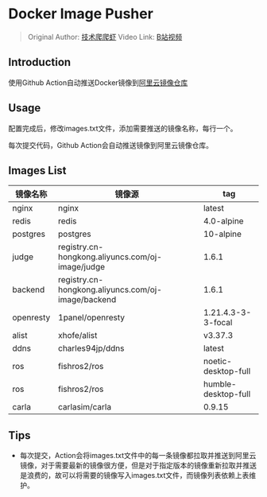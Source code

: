 # Docker Image Pusher

> Original Author: [技术爬爬虾](https://github.com/tech-shrimp/me)
> Video Link: [B站视频](https://www.bilibili.com/video/BV1Zn4y19743/)

## Introduction

使用Github Action自动推送Docker镜像到[阿里云镜像仓库](https://cr.console.aliyun.com/)

## Usage

配置完成后，修改images.txt文件，添加需要推送的镜像名称，每行一个。

每次提交代码，Github Action会自动推送镜像到阿里云镜像仓库。

## Images List

| 镜像名称 | 镜像源 | tag |
| --- | --- | --- |
| nginx | nginx | latest |
| redis | redis | 4.0-alpine |
| postgres | postgres | 10-alpine |
| judge | registry.cn-hongkong.aliyuncs.com/oj-image/judge | 1.6.1 |
| backend | registry.cn-hongkong.aliyuncs.com/oj-image/backend | 1.6.1 |
| openresty | 1panel/openresty | 1.21.4.3-3-3-focal |
| alist | xhofe/alist | v3.37.3 |
| ddns | charles94jp/ddns | latest |
| ros | fishros2/ros | noetic-desktop-full |
| ros | fishros2/ros | humble-desktop-full |
|carla | carlasim/carla | 0.9.15 |

## Tips

- 每次提交，Action会将images.txt文件中的每一条镜像都拉取并推送到阿里云镜像，对于需要最新的镜像很方便，但是对于指定版本的镜像重新拉取并推送是浪费的，故可以将需要的镜像写入images.txt文件，而镜像列表依赖上表维护。
  